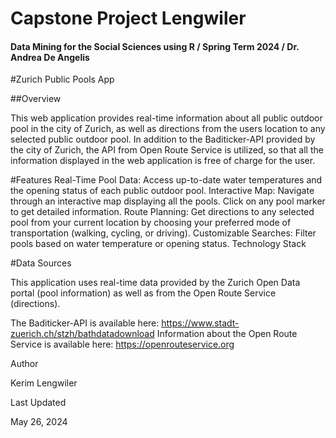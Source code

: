# Capstone Project Lengwiler
#### Data Mining for the Social Sciences using R / Spring Term 2024 / Dr. Andrea De Angelis


#Zurich Public Pools App

##Overview

This web application provides real-time information about all public outdoor pool in the city of Zurich, as well as directions from the users location to any selected public outdoor pool. In addition to the Baditicker-API provided by the city of Zurich, the API from Open Route Service is utilized, so that all the information displayed in the web application is free of charge for the user.

#Features
Real-Time Pool Data: Access up-to-date water temperatures and the opening status of each public outdoor pool.
Interactive Map: Navigate through an interactive map displaying all the pools. Click on any pool marker to get detailed information.
Route Planning: Get directions to any selected pool from your current location by choosing your preferred mode of transportation (walking, cycling, or driving).
Customizable Searches: Filter pools based on water temperature or opening status.
Technology Stack

#Data Sources

This application uses real-time data provided by the Zurich Open Data portal (pool information) as well as from the Open Route Service (directions).

The Baditicker-API is available here: https://www.stadt-zuerich.ch/stzh/bathdatadownload
Information about the Open Route Service is available here: https://openrouteservice.org

Author

Kerim Lengwiler

Last Updated

May 26, 2024
